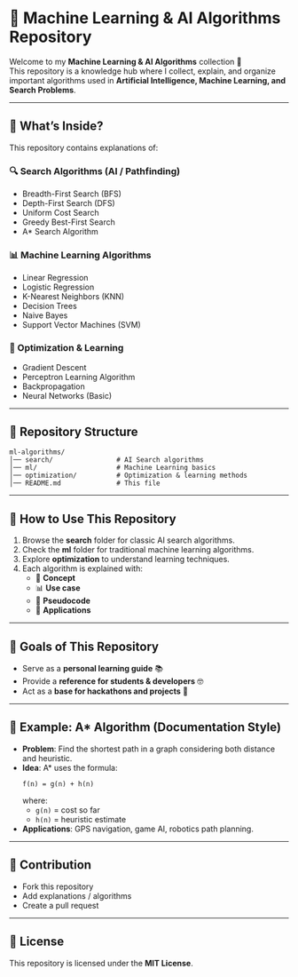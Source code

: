 # 🧠 Machine Learning & AI Algorithms Repository

Welcome to my **Machine Learning & AI Algorithms** collection 🚀  
This repository is a knowledge hub where I collect, explain, and organize important algorithms used in **Artificial Intelligence, Machine Learning, and Search Problems**.  

---

## 📌 What’s Inside?

This repository contains explanations of:

### 🔍 Search Algorithms (AI / Pathfinding)
- Breadth-First Search (BFS)
- Depth-First Search (DFS)
- Uniform Cost Search
- Greedy Best-First Search
- A* Search Algorithm

### 📊 Machine Learning Algorithms
- Linear Regression
- Logistic Regression
- K-Nearest Neighbors (KNN)
- Decision Trees
- Naive Bayes
- Support Vector Machines (SVM)

### 🤖 Optimization & Learning
- Gradient Descent
- Perceptron Learning Algorithm
- Backpropagation
- Neural Networks (Basic)

---

## 📂 Repository Structure

```
ml-algorithms/
│── search/                # AI Search algorithms
│── ml/                    # Machine Learning basics
│── optimization/          # Optimization & learning methods
│── README.md              # This file
```

---

## 🧭 How to Use This Repository

1. Browse the **search** folder for classic AI search algorithms.  
2. Check the **ml** folder for traditional machine learning algorithms.  
3. Explore **optimization** to understand learning techniques.  
4. Each algorithm is explained with:
   - 📖 **Concept**  
   - 📊 **Use case**  
   - 📝 **Pseudocode**  
   - 🎯 **Applications**  

---

## 🎯 Goals of This Repository

- Serve as a **personal learning guide** 📚  
- Provide a **reference for students & developers** 🤓  
- Act as a **base for hackathons and projects** 🚀  

---

## 📝 Example: A* Algorithm (Documentation Style)

- **Problem**: Find the shortest path in a graph considering both distance and heuristic.  
- **Idea**: A* uses the formula:  
  ```
  f(n) = g(n) + h(n)
  ```
  where:  
  - `g(n)` = cost so far  
  - `h(n)` = heuristic estimate  
- **Applications**: GPS navigation, game AI, robotics path planning.  

---

## 🤝 Contribution

- Fork this repository  
- Add explanations / algorithms  
- Create a pull request  

---

## 📜 License

This repository is licensed under the **MIT License**.  
